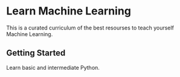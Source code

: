 # Learn Machine Learning 
This is a curated curriculum of the best resourses to teach yourself Machine Learning.

## Getting Started
Learn basic and intermediate Python.

